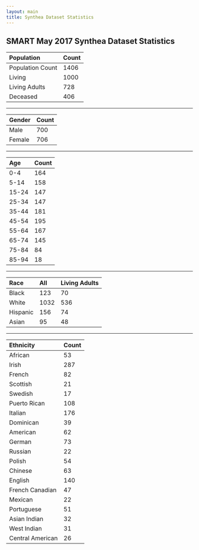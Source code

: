 ```yaml
---
layout: main
title: Synthea Dataset Statistics
---
```


## SMART May 2017 Synthea Dataset Statistics 

<div class="before-table"></div>

| Population |  Count   | 
| :-------|:-------|
| Population Count  | 1406  |
|  Living    | 1000   |
|  Living Adults  | 728  |
|  Deceased   | 406   |

___

<div class="before-table"></div>

| Gender  |  Count   | 
| :------| :------|
| Male | 700   |
| Female   | 706  |

___

<div class="before-table"></div>

Age | Count
:----| :----
 0-4 | 164
 5-14 | 158
 15-24 | 147
 25-34 |147
 35-44 | 181
 45-54 | 195
 55-64 | 167
 65-74 |145
 75-84 | 84
 85-94 | 18

___

<div class="before-table"></div>

Race | All    | Living Adults 
:-----| :-----| :-----
Black | 123 | 70
White | 1032 | 536
Hispanic| 156 | 74
Asian | 95 | 48

___

<div class="before-table"></div>

Ethnicity |Count 
:------| :----
African | 53
Irish | 287
French | 82
Scottish | 21
Swedish | 17
Puerto Rican | 108
Italian | 176
Dominican | 39
American | 62
German | 73
Russian | 22
Polish |  54
Chinese | 63
English | 140
French Canadian | 47
Mexican | 22
Portuguese | 51
Asian Indian |  32
West Indian | 31
Central American | 26



